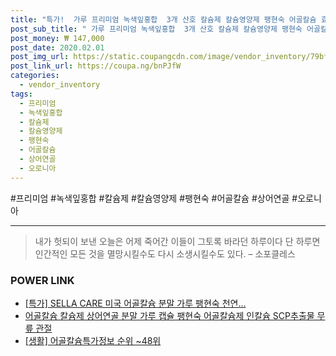 ```yaml
--- 
title: "특가!  가루 프리미엄 녹색잎홍합  3개 산호 칼슘제 칼슘영양제 팽현숙 어골칼슘 효능 칼슘 상어연골 오로니아 그..." 
post_sub_title: " 가루 프리미엄 녹색잎홍합  3개 산호 칼슘제 칼슘영양제 팽현숙 어골칼슘 효능 칼슘 상어연골 오로니아 그린칼슘 90캡슐 분말 캐나다 코랄" 
post_money: ₩ 147,000 
post_date: 2020.02.01 
post_img_url: https://static.coupangcdn.com/image/vendor_inventory/79bf/f6ae260192fd458a92a6b7bd3e702f586579333a6ce1a6d372c5876c5ed9.jpg 
post_link_url: https://coupa.ng/bnPJfW 
categories: 
  - vendor_inventory 
tags: 
  - 프리미엄 
  - 녹색잎홍합 
  - 칼슘제 
  - 칼슘영양제 
  - 팽현숙 
  - 어골칼슘 
  - 상어연골 
  - 오로니아 
--- 
```

  #프리미엄 #녹색잎홍합 #칼슘제 #칼슘영양제 #팽현숙 #어골칼슘 #상어연골 #오로니아 
<hr> 

> 내가 헛되이 보낸 오늘은 어제 죽어간 이들이 그토록 바라던 하루이다 단 하루면 인간적인 모든 것을 멸망시킬수도 다시 소생시킬수도 있다. – 소포클레스 


### POWER LINK

* <a href="https://blog.naver.com/sakai111/221792813258" target="_blank">[특가] SELLA CARE 미국 어골칼슘 분말 가루 팽현숙 천연...</a>
* <a href="https://blog.naver.com/fasyy4321/221792721259" target="_blank">어골칼슘 칼슘제 상어연골 분말 가루 캡슐 팽현숙 어골칼슘제 인칼슘 SCP추출물 무릎 관절 </a>
* <a href="https://blog.naver.com/sakai111/221771014762" target="_blank"> [생활] 어골칼슘특가정보 순위 ~48위</a>
